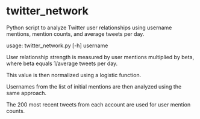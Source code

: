 # twitter_network
Python script to analyze Twitter user relationships using username mentions, mention counts, and average tweets per day.

usage: twitter_network.py [-h] username

User relationship strength is measured by user mentions multiplied by beta, where beta equals 1/average tweets per day.

This value is then normalized using a logistic function.

Usernames from the list of initial mentions are then analyzed using the same approach.

The 200 most recent tweets from each account are used for user mention counts.

